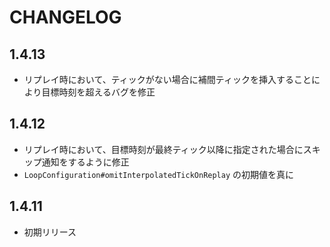 # CHANGELOG

## 1.4.13
* リプレイ時において、ティックがない場合に補間ティックを挿入することにより目標時刻を超えるバグを修正

## 1.4.12
* リプレイ時において、目標時刻が最終ティック以降に指定された場合にスキップ通知をするように修正
* `LoopConfiguration#omitInterpolatedTickOnReplay` の初期値を真に

## 1.4.11
* 初期リリース

